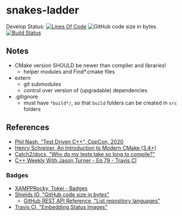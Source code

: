# snakes-ladder

Develop Status: [![Lines Of Code](https://tokei.rs/b1/github/XAMPPRocky/tokei?category=code)](https://github.com/engrvivs/snakes-ladder) ![GitHub code size in bytes](https://img.shields.io/github/languages/code-size/engrvivs/snakes-ladder) [![Build Status](https://travis-ci.com/engrvivs/snakes-ladder.svg?branch=main)](https://travis-ci.com/engrvivs/snakes-ladder)

## Notes

- CMake version SHOULD be newer than compiler and libraries!
  - helper modules and Find*.cmake files
- extern
  - git submodules
  - control over version of (upgradable) dependencies
- .gitignore
  - must have `*build*/`, so that `build` folders can be created in `src` folders

## References

- [Phil Nash, "Test Driven C++", CppCon, 2020](https://www.youtube.com/watch?v=N2gTxeIHMP0)
- [Henry Schreiner, An Introduction to Modern CMake (3.4+)](https://cliutils.gitlab.io/modern-cmake/)
- [Catch2/docs, "Why do my tests take so long to compile?"](https://github.com/catchorg/Catch2/blob/devel/docs/slow-compiles.md#short-answer)
- [C++ Weekly With Jason Turner - Ep 79 - Travis CI](https://youtu.be/3ulKzD2cmSw)

### Badges

- [XAMPPRocky, Tokei - Badges](https://github.com/XAMPPRocky/tokei#excluding-folders)
- [Shields IO, "GitHub code size in bytes"](https://shields.io/category/size)
  - [GitHub REST API Reference, "List repository languages"](https://docs.github.com/en/rest/reference/repos#list-repository-languages)
- [Travis CI, "Embedding Status Images"](https://docs.travis-ci.com/user/status-images/)
